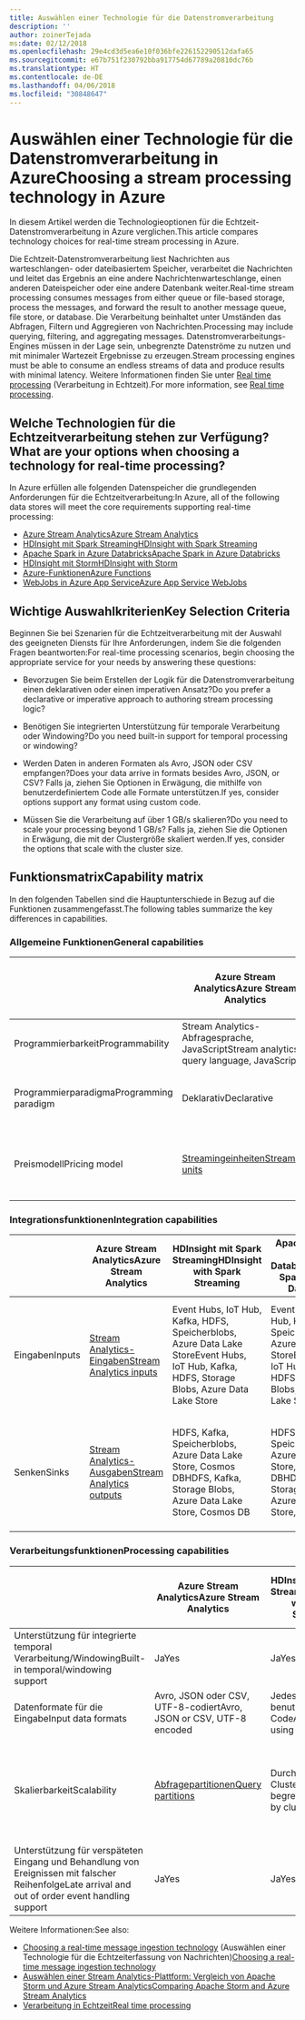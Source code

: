 ```yaml
---
title: Auswählen einer Technologie für die Datenstromverarbeitung
description: ''
author: zoinerTejada
ms:date: 02/12/2018
ms.openlocfilehash: 29e4cd3d5ea6e10f036bfe226152290512dafa65
ms.sourcegitcommit: e67b751f230792bba917754d67789a20810dc76b
ms.translationtype: HT
ms.contentlocale: de-DE
ms.lasthandoff: 04/06/2018
ms.locfileid: "30848647"
---
```

# <a name="choosing-a-stream-processing-technology-in-azure"></a><span data-ttu-id="07b9b-102">Auswählen einer Technologie für die Datenstromverarbeitung in Azure</span><span class="sxs-lookup"><span data-stu-id="07b9b-102">Choosing a stream processing technology in Azure</span></span>

<span data-ttu-id="07b9b-103">In diesem Artikel werden die Technologieoptionen für die Echtzeit-Datenstromverarbeitung in Azure verglichen.</span><span class="sxs-lookup"><span data-stu-id="07b9b-103">This article compares technology choices for real-time stream processing in Azure.</span></span>

<span data-ttu-id="07b9b-104">Die Echtzeit-Datenstromverarbeitung liest Nachrichten aus warteschlangen- oder dateibasiertem Speicher, verarbeitet die Nachrichten und leitet das Ergebnis an eine andere Nachrichtenwarteschlange, einen anderen Dateispeicher oder eine andere Datenbank weiter.</span><span class="sxs-lookup"><span data-stu-id="07b9b-104">Real-time stream processing consumes messages from either queue or file-based storage, process the messages, and forward the result to another message queue, file store, or database.</span></span> <span data-ttu-id="07b9b-105">Die Verarbeitung beinhaltet unter Umständen das Abfragen, Filtern und Aggregieren von Nachrichten.</span><span class="sxs-lookup"><span data-stu-id="07b9b-105">Processing may include querying, filtering, and aggregating messages.</span></span> <span data-ttu-id="07b9b-106">Datenstromverarbeitungs-Engines müssen in der Lage sein, unbegrenzte Datenströme zu nutzen und mit minimaler Wartezeit Ergebnisse zu erzeugen.</span><span class="sxs-lookup"><span data-stu-id="07b9b-106">Stream processing engines must be able to consume an endless streams of data and produce results with minimal latency.</span></span> <span data-ttu-id="07b9b-107">Weitere Informationen finden Sie unter [Real time processing](../big-data/real-time-processing.md) (Verarbeitung in Echtzeit).</span><span class="sxs-lookup"><span data-stu-id="07b9b-107">For more information, see [Real time processing](../big-data/real-time-processing.md).</span></span>

## <a name="what-are-your-options-when-choosing-a-technology-for-real-time-processing"></a><span data-ttu-id="07b9b-108">Welche Technologien für die Echtzeitverarbeitung stehen zur Verfügung?</span><span class="sxs-lookup"><span data-stu-id="07b9b-108">What are your options when choosing a technology for real-time processing?</span></span>
<span data-ttu-id="07b9b-109">In Azure erfüllen alle folgenden Datenspeicher die grundlegenden Anforderungen für die Echtzeitverarbeitung:</span><span class="sxs-lookup"><span data-stu-id="07b9b-109">In Azure, all of the following data stores will meet the core requirements supporting real-time processing:</span></span>
- [<span data-ttu-id="07b9b-110">Azure Stream Analytics</span><span class="sxs-lookup"><span data-stu-id="07b9b-110">Azure Stream Analytics</span></span>](/azure/stream-analytics/)
- [<span data-ttu-id="07b9b-111">HDInsight mit Spark Streaming</span><span class="sxs-lookup"><span data-stu-id="07b9b-111">HDInsight with Spark Streaming</span></span>](/azure/hdinsight/spark/apache-spark-streaming-overview)
- [<span data-ttu-id="07b9b-112">Apache Spark in Azure Databricks</span><span class="sxs-lookup"><span data-stu-id="07b9b-112">Apache Spark in Azure Databricks</span></span>](/azure/azure-databricks/)
- [<span data-ttu-id="07b9b-113">HDInsight mit Storm</span><span class="sxs-lookup"><span data-stu-id="07b9b-113">HDInsight with Storm</span></span>](/azure/hdinsight/storm/apache-storm-overview)
- [<span data-ttu-id="07b9b-114">Azure-Funktionen</span><span class="sxs-lookup"><span data-stu-id="07b9b-114">Azure Functions</span></span>](/azure/azure-functions/functions-overview)
- [<span data-ttu-id="07b9b-115">WebJobs in Azure App Service</span><span class="sxs-lookup"><span data-stu-id="07b9b-115">Azure App Service WebJobs</span></span>](/azure/app-service/web-sites-create-web-jobs)

## <a name="key-selection-criteria"></a><span data-ttu-id="07b9b-116">Wichtige Auswahlkriterien</span><span class="sxs-lookup"><span data-stu-id="07b9b-116">Key Selection Criteria</span></span>

<span data-ttu-id="07b9b-117">Beginnen Sie bei Szenarien für die Echtzeitverarbeitung mit der Auswahl des geeigneten Diensts für Ihre Anforderungen, indem Sie die folgenden Fragen beantworten:</span><span class="sxs-lookup"><span data-stu-id="07b9b-117">For real-time processing scenarios, begin choosing the appropriate service for your needs by answering these questions:</span></span>

- <span data-ttu-id="07b9b-118">Bevorzugen Sie beim Erstellen der Logik für die Datenstromverarbeitung einen deklarativen oder einen imperativen Ansatz?</span><span class="sxs-lookup"><span data-stu-id="07b9b-118">Do you prefer a declarative or imperative approach to authoring stream processing logic?</span></span>

- <span data-ttu-id="07b9b-119">Benötigen Sie integrierten Unterstützung für temporale Verarbeitung oder Windowing?</span><span class="sxs-lookup"><span data-stu-id="07b9b-119">Do you need built-in support for temporal processing or windowing?</span></span>

- <span data-ttu-id="07b9b-120">Werden Daten in anderen Formaten als Avro, JSON oder CSV empfangen?</span><span class="sxs-lookup"><span data-stu-id="07b9b-120">Does your data arrive in formats besides Avro, JSON, or CSV?</span></span> <span data-ttu-id="07b9b-121">Falls ja, ziehen Sie Optionen in Erwägung, die mithilfe von benutzerdefiniertem Code alle Formate unterstützen.</span><span class="sxs-lookup"><span data-stu-id="07b9b-121">If yes, consider options support any format using custom code.</span></span>

- <span data-ttu-id="07b9b-122">Müssen Sie die Verarbeitung auf über 1 GB/s skalieren?</span><span class="sxs-lookup"><span data-stu-id="07b9b-122">Do you need to scale your processing beyond 1 GB/s?</span></span> <span data-ttu-id="07b9b-123">Falls ja, ziehen Sie die Optionen in Erwägung, die mit der Clustergröße skaliert werden.</span><span class="sxs-lookup"><span data-stu-id="07b9b-123">If yes, consider the options that scale with the cluster size.</span></span> 

## <a name="capability-matrix"></a><span data-ttu-id="07b9b-124">Funktionsmatrix</span><span class="sxs-lookup"><span data-stu-id="07b9b-124">Capability matrix</span></span>

<span data-ttu-id="07b9b-125">In den folgenden Tabellen sind die Hauptunterschiede in Bezug auf die Funktionen zusammengefasst.</span><span class="sxs-lookup"><span data-stu-id="07b9b-125">The following tables summarize the key differences in capabilities.</span></span> 

### <a name="general-capabilities"></a><span data-ttu-id="07b9b-126">Allgemeine Funktionen</span><span class="sxs-lookup"><span data-stu-id="07b9b-126">General capabilities</span></span>

| | <span data-ttu-id="07b9b-127">Azure Stream Analytics</span><span class="sxs-lookup"><span data-stu-id="07b9b-127">Azure Stream Analytics</span></span> | <span data-ttu-id="07b9b-128">HDInsight mit Spark Streaming</span><span class="sxs-lookup"><span data-stu-id="07b9b-128">HDInsight with Spark Streaming</span></span> | <span data-ttu-id="07b9b-129">Apache Spark in Azure Databricks</span><span class="sxs-lookup"><span data-stu-id="07b9b-129">Apache Spark in Azure Databricks</span></span> | <span data-ttu-id="07b9b-130">HDInsight mit Storm</span><span class="sxs-lookup"><span data-stu-id="07b9b-130">HDInsight with Storm</span></span> | <span data-ttu-id="07b9b-131">Azure-Funktionen</span><span class="sxs-lookup"><span data-stu-id="07b9b-131">Azure Functions</span></span> | <span data-ttu-id="07b9b-132">WebJobs in Azure App Service</span><span class="sxs-lookup"><span data-stu-id="07b9b-132">Azure App Service WebJobs</span></span> |
| --- | --- | --- | --- | --- | --- | --- | 
| <span data-ttu-id="07b9b-133">Programmierbarkeit</span><span class="sxs-lookup"><span data-stu-id="07b9b-133">Programmability</span></span> | <span data-ttu-id="07b9b-134">Stream Analytics-Abfragesprache, JavaScript</span><span class="sxs-lookup"><span data-stu-id="07b9b-134">Stream analytics query language, JavaScript</span></span> | <span data-ttu-id="07b9b-135">Scala, Python, Java</span><span class="sxs-lookup"><span data-stu-id="07b9b-135">Scala, Python, Java</span></span> | <span data-ttu-id="07b9b-136">Scala, Python, Java, R</span><span class="sxs-lookup"><span data-stu-id="07b9b-136">Scala, Python, Java, R</span></span> | <span data-ttu-id="07b9b-137">Java, C#</span><span class="sxs-lookup"><span data-stu-id="07b9b-137">Java, C#</span></span> | <span data-ttu-id="07b9b-138">C#, F#, Node.js</span><span class="sxs-lookup"><span data-stu-id="07b9b-138">C#, F#, Node.js</span></span> | <span data-ttu-id="07b9b-139">C#, Node.js, PHP, Java, Python</span><span class="sxs-lookup"><span data-stu-id="07b9b-139">C#, Node.js, PHP, Java, Python</span></span> |
| <span data-ttu-id="07b9b-140">Programmierparadigma</span><span class="sxs-lookup"><span data-stu-id="07b9b-140">Programming paradigm</span></span> | <span data-ttu-id="07b9b-141">Deklarativ</span><span class="sxs-lookup"><span data-stu-id="07b9b-141">Declarative</span></span> | <span data-ttu-id="07b9b-142">Mischung aus deklarativ und imperativ</span><span class="sxs-lookup"><span data-stu-id="07b9b-142">Mixture of declarative and imperative</span></span> | <span data-ttu-id="07b9b-143">Mischung aus deklarativ und imperativ</span><span class="sxs-lookup"><span data-stu-id="07b9b-143">Mixture of declarative and imperative</span></span> | <span data-ttu-id="07b9b-144">Imperativ</span><span class="sxs-lookup"><span data-stu-id="07b9b-144">Imperative</span></span> | <span data-ttu-id="07b9b-145">Imperativ</span><span class="sxs-lookup"><span data-stu-id="07b9b-145">Imperative</span></span> | <span data-ttu-id="07b9b-146">Imperativ</span><span class="sxs-lookup"><span data-stu-id="07b9b-146">Imperative</span></span> |    
| <span data-ttu-id="07b9b-147">Preismodell</span><span class="sxs-lookup"><span data-stu-id="07b9b-147">Pricing model</span></span> | [<span data-ttu-id="07b9b-148">Streamingeinheiten</span><span class="sxs-lookup"><span data-stu-id="07b9b-148">Streaming units</span></span>](https://azure.microsoft.com/pricing/details/stream-analytics/) | <span data-ttu-id="07b9b-149">Pro Clusterstunde</span><span class="sxs-lookup"><span data-stu-id="07b9b-149">Per cluster hour</span></span> | [<span data-ttu-id="07b9b-150">Databricks-Einheiten</span><span class="sxs-lookup"><span data-stu-id="07b9b-150">Databricks units</span></span>](https://azure.microsoft.com/pricing/details/databricks/) | <span data-ttu-id="07b9b-151">Pro Clusterstunde</span><span class="sxs-lookup"><span data-stu-id="07b9b-151">Per cluster hour</span></span> | <span data-ttu-id="07b9b-152">Nach Funktionsausführung und Ressourcenverbrauch</span><span class="sxs-lookup"><span data-stu-id="07b9b-152">Per function execution and resource consumption</span></span> | <span data-ttu-id="07b9b-153">Nach App Service-Plan-Stunde</span><span class="sxs-lookup"><span data-stu-id="07b9b-153">Per app service plan hour</span></span> |  

### <a name="integration-capabilities"></a><span data-ttu-id="07b9b-154">Integrationsfunktionen</span><span class="sxs-lookup"><span data-stu-id="07b9b-154">Integration capabilities</span></span>

| | <span data-ttu-id="07b9b-155">Azure Stream Analytics</span><span class="sxs-lookup"><span data-stu-id="07b9b-155">Azure Stream Analytics</span></span> | <span data-ttu-id="07b9b-156">HDInsight mit Spark Streaming</span><span class="sxs-lookup"><span data-stu-id="07b9b-156">HDInsight with Spark Streaming</span></span> | <span data-ttu-id="07b9b-157">Apache Spark in Azure Databricks</span><span class="sxs-lookup"><span data-stu-id="07b9b-157">Apache Spark in Azure Databricks</span></span> | <span data-ttu-id="07b9b-158">HDInsight mit Storm</span><span class="sxs-lookup"><span data-stu-id="07b9b-158">HDInsight with Storm</span></span> | <span data-ttu-id="07b9b-159">Azure-Funktionen</span><span class="sxs-lookup"><span data-stu-id="07b9b-159">Azure Functions</span></span> | <span data-ttu-id="07b9b-160">WebJobs in Azure App Service</span><span class="sxs-lookup"><span data-stu-id="07b9b-160">Azure App Service WebJobs</span></span> |
| --- | --- | --- | --- | --- | --- | --- | 
| <span data-ttu-id="07b9b-161">Eingaben</span><span class="sxs-lookup"><span data-stu-id="07b9b-161">Inputs</span></span> | [<span data-ttu-id="07b9b-162">Stream Analytics-Eingaben</span><span class="sxs-lookup"><span data-stu-id="07b9b-162">Stream Analytics inputs</span></span>](/azure/stream-analytics/stream-analytics-define-inputs)  | <span data-ttu-id="07b9b-163">Event Hubs, IoT Hub, Kafka, HDFS, Speicherblobs, Azure Data Lake Store</span><span class="sxs-lookup"><span data-stu-id="07b9b-163">Event Hubs, IoT Hub, Kafka, HDFS, Storage Blobs, Azure Data Lake Store</span></span>  | <span data-ttu-id="07b9b-164">Event Hubs, IoT Hub, Kafka, HDFS, Speicherblobs, Azure Data Lake Store</span><span class="sxs-lookup"><span data-stu-id="07b9b-164">Event Hubs, IoT Hub, Kafka, HDFS, Storage Blobs, Azure Data Lake Store</span></span>  | <span data-ttu-id="07b9b-165">Event Hubs, IoT Hub, Speicherblobs, Azure Data Lake Store</span><span class="sxs-lookup"><span data-stu-id="07b9b-165">Event Hubs, IoT Hub, Storage Blobs, Azure Data Lake Store</span></span>  | [<span data-ttu-id="07b9b-166">Unterstützte Bindungen</span><span class="sxs-lookup"><span data-stu-id="07b9b-166">Supported bindings</span></span>](/azure/azure-functions/functions-triggers-bindings#supported-bindings) | <span data-ttu-id="07b9b-167">Service Bus, Speicherwarteschlangen, Speicherblobs, Event Hubs, WebHooks, Cosmos DB, Dateien</span><span class="sxs-lookup"><span data-stu-id="07b9b-167">Service Bus, Storage Queues, Storage Blobs, Event Hubs, WebHooks, Cosmos DB, Files</span></span> |
| <span data-ttu-id="07b9b-168">Senken</span><span class="sxs-lookup"><span data-stu-id="07b9b-168">Sinks</span></span> |  [<span data-ttu-id="07b9b-169">Stream Analytics-Ausgaben</span><span class="sxs-lookup"><span data-stu-id="07b9b-169">Stream Analytics outputs</span></span>](/azure/stream-analytics/stream-analytics-define-outputs) | <span data-ttu-id="07b9b-170">HDFS, Kafka, Speicherblobs, Azure Data Lake Store, Cosmos DB</span><span class="sxs-lookup"><span data-stu-id="07b9b-170">HDFS, Kafka, Storage Blobs, Azure Data Lake Store, Cosmos DB</span></span> | <span data-ttu-id="07b9b-171">HDFS, Kafka, Speicherblobs, Azure Data Lake Store, Cosmos DB</span><span class="sxs-lookup"><span data-stu-id="07b9b-171">HDFS, Kafka, Storage Blobs, Azure Data Lake Store, Cosmos DB</span></span> | <span data-ttu-id="07b9b-172">Event Hubs, Service Bus, Kafka</span><span class="sxs-lookup"><span data-stu-id="07b9b-172">Event Hubs, Service Bus, Kafka</span></span> | [<span data-ttu-id="07b9b-173">Unterstützte Bindungen</span><span class="sxs-lookup"><span data-stu-id="07b9b-173">Supported bindings</span></span>](/azure/azure-functions/functions-triggers-bindings#supported-bindings) | <span data-ttu-id="07b9b-174">Service Bus, Speicherwarteschlangen, Speicherblobs, Event Hubs, WebHooks, Cosmos DB, Dateien</span><span class="sxs-lookup"><span data-stu-id="07b9b-174">Service Bus, Storage Queues, Storage Blobs, Event Hubs, WebHooks, Cosmos DB, Files</span></span> | 

### <a name="processing-capabilities"></a><span data-ttu-id="07b9b-175">Verarbeitungsfunktionen</span><span class="sxs-lookup"><span data-stu-id="07b9b-175">Processing capabilities</span></span>

| | <span data-ttu-id="07b9b-176">Azure Stream Analytics</span><span class="sxs-lookup"><span data-stu-id="07b9b-176">Azure Stream Analytics</span></span> | <span data-ttu-id="07b9b-177">HDInsight mit Spark Streaming</span><span class="sxs-lookup"><span data-stu-id="07b9b-177">HDInsight with Spark Streaming</span></span> | <span data-ttu-id="07b9b-178">Apache Spark in Azure Databricks</span><span class="sxs-lookup"><span data-stu-id="07b9b-178">Apache Spark in Azure Databricks</span></span> | <span data-ttu-id="07b9b-179">HDInsight mit Storm</span><span class="sxs-lookup"><span data-stu-id="07b9b-179">HDInsight with Storm</span></span> | <span data-ttu-id="07b9b-180">Azure-Funktionen</span><span class="sxs-lookup"><span data-stu-id="07b9b-180">Azure Functions</span></span> | <span data-ttu-id="07b9b-181">WebJobs in Azure App Service</span><span class="sxs-lookup"><span data-stu-id="07b9b-181">Azure App Service WebJobs</span></span> |
| --- | --- | --- | --- | --- | --- | --- | 
| <span data-ttu-id="07b9b-182">Unterstützung für integrierte temporal Verarbeitung/Windowing</span><span class="sxs-lookup"><span data-stu-id="07b9b-182">Built-in temporal/windowing support</span></span> | <span data-ttu-id="07b9b-183">Ja</span><span class="sxs-lookup"><span data-stu-id="07b9b-183">Yes</span></span> | <span data-ttu-id="07b9b-184">Ja</span><span class="sxs-lookup"><span data-stu-id="07b9b-184">Yes</span></span> | <span data-ttu-id="07b9b-185">Ja</span><span class="sxs-lookup"><span data-stu-id="07b9b-185">Yes</span></span> | <span data-ttu-id="07b9b-186">Ja</span><span class="sxs-lookup"><span data-stu-id="07b9b-186">Yes</span></span> | <span data-ttu-id="07b9b-187">Nein </span><span class="sxs-lookup"><span data-stu-id="07b9b-187">No</span></span> | <span data-ttu-id="07b9b-188">Nein </span><span class="sxs-lookup"><span data-stu-id="07b9b-188">No</span></span> |
| <span data-ttu-id="07b9b-189">Datenformate für die Eingabe</span><span class="sxs-lookup"><span data-stu-id="07b9b-189">Input data formats</span></span> | <span data-ttu-id="07b9b-190">Avro, JSON oder CSV, UTF-8-codiert</span><span class="sxs-lookup"><span data-stu-id="07b9b-190">Avro, JSON or CSV, UTF-8 encoded</span></span> | <span data-ttu-id="07b9b-191">Jedes Format mit benutzerdefiniertem Code</span><span class="sxs-lookup"><span data-stu-id="07b9b-191">Any format using custom code</span></span> | <span data-ttu-id="07b9b-192">Jedes Format mit benutzerdefiniertem Code</span><span class="sxs-lookup"><span data-stu-id="07b9b-192">Any format using custom code</span></span> | <span data-ttu-id="07b9b-193">Jedes Format mit benutzerdefiniertem Code</span><span class="sxs-lookup"><span data-stu-id="07b9b-193">Any format using custom code</span></span> | <span data-ttu-id="07b9b-194">Jedes Format mit benutzerdefiniertem Code</span><span class="sxs-lookup"><span data-stu-id="07b9b-194">Any format using custom code</span></span> | <span data-ttu-id="07b9b-195">Jedes Format mit benutzerdefiniertem Code</span><span class="sxs-lookup"><span data-stu-id="07b9b-195">Any format using custom code</span></span> |
| <span data-ttu-id="07b9b-196">Skalierbarkeit</span><span class="sxs-lookup"><span data-stu-id="07b9b-196">Scalability</span></span> | [<span data-ttu-id="07b9b-197">Abfragepartitionen</span><span class="sxs-lookup"><span data-stu-id="07b9b-197">Query partitions</span></span>](/azure/stream-analytics/stream-analytics-parallelization) | <span data-ttu-id="07b9b-198">Durch die Clustergröße begrenzt</span><span class="sxs-lookup"><span data-stu-id="07b9b-198">Bounded by cluster size</span></span> | <span data-ttu-id="07b9b-199">Durch Konfiguration der Databricks-Clusterskalierung begrenzt</span><span class="sxs-lookup"><span data-stu-id="07b9b-199">Bounded by Databricks cluster scale configuration</span></span> | <span data-ttu-id="07b9b-200">Durch die Clustergröße begrenzt</span><span class="sxs-lookup"><span data-stu-id="07b9b-200">Bounded by cluster size</span></span> | <span data-ttu-id="07b9b-201">Parallele Verarbeitung von bis zu 200 Funktions-App-Instanzen</span><span class="sxs-lookup"><span data-stu-id="07b9b-201">Up to 200 function app instances processing in parallel</span></span> | <span data-ttu-id="07b9b-202">Durch die Kapazität des App Service-Plans begrenzt</span><span class="sxs-lookup"><span data-stu-id="07b9b-202">Bounded by app service plan capacity</span></span> | 
| <span data-ttu-id="07b9b-203">Unterstützung für verspäteten Eingang und Behandlung von Ereignissen mit falscher Reihenfolge</span><span class="sxs-lookup"><span data-stu-id="07b9b-203">Late arrival and out of order event handling support</span></span> | <span data-ttu-id="07b9b-204">Ja</span><span class="sxs-lookup"><span data-stu-id="07b9b-204">Yes</span></span> | <span data-ttu-id="07b9b-205">Ja</span><span class="sxs-lookup"><span data-stu-id="07b9b-205">Yes</span></span> | <span data-ttu-id="07b9b-206">Ja</span><span class="sxs-lookup"><span data-stu-id="07b9b-206">Yes</span></span> | <span data-ttu-id="07b9b-207">Ja</span><span class="sxs-lookup"><span data-stu-id="07b9b-207">Yes</span></span> | <span data-ttu-id="07b9b-208">Nein </span><span class="sxs-lookup"><span data-stu-id="07b9b-208">No</span></span> | <span data-ttu-id="07b9b-209">Nein </span><span class="sxs-lookup"><span data-stu-id="07b9b-209">No</span></span> |

<span data-ttu-id="07b9b-210">Weitere Informationen:</span><span class="sxs-lookup"><span data-stu-id="07b9b-210">See also:</span></span>

- <span data-ttu-id="07b9b-211">[Choosing a real-time message ingestion technology](./real-time-ingestion.md) (Auswählen einer Technologie für die Echtzeiterfassung von Nachrichten)</span><span class="sxs-lookup"><span data-stu-id="07b9b-211">[Choosing a real-time message ingestion technology](./real-time-ingestion.md)</span></span>
- [<span data-ttu-id="07b9b-212">Auswählen einer Stream Analytics-Plattform: Vergleich von Apache Storm und Azure Stream Analytics</span><span class="sxs-lookup"><span data-stu-id="07b9b-212">Comparing Apache Storm and Azure Stream Analytics</span></span>](/azure/stream-analytics/stream-analytics-comparison-storm)
- [<span data-ttu-id="07b9b-213">Verarbeitung in Echtzeit</span><span class="sxs-lookup"><span data-stu-id="07b9b-213">Real time processing</span></span>](../big-data/real-time-processing.md)
